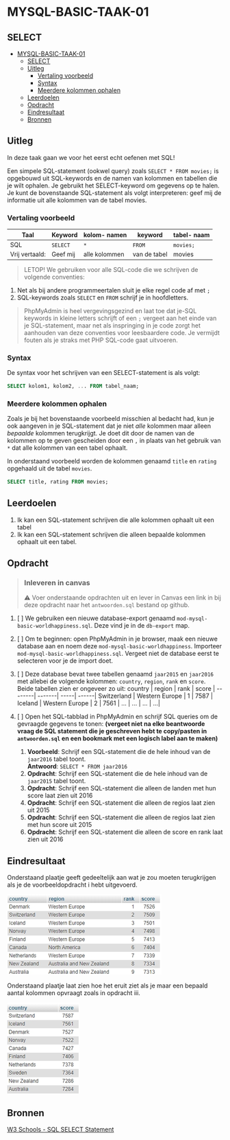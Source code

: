 # MYSQL-BASIC-TAAK-01

## SELECT
- [MYSQL-BASIC-TAAK-01](#mysql-basic-taak-01)
  - [SELECT](#select)
  - [Uitleg](#uitleg)
    - [Vertaling voorbeeld](#vertaling-voorbeeld)
    - [Syntax](#syntax)
    - [Meerdere kolommen ophalen](#meerdere-kolommen-ophalen)
  - [Leerdoelen](#leerdoelen)
  - [Opdracht](#opdracht)
  - [Eindresultaat](#eindresultaat)
  - [Bronnen](#bronnen)
## Uitleg

In deze taak gaan we voor het eerst echt oefenen met SQL! 

Een simpele SQL-statement (ookwel query) zoals `SELECT * FROM movies;` is opgebouwd uit SQL-keywords en de namen van kolommen en tabellen die je wilt ophalen. Je gebruikt het SELECT-keyword om gegevens op te halen. Je kunt de bovenstaande SQL-statement als volgt interpreteren: geef mij de informatie uit alle kolommen van de tabel movies.

### Vertaling voorbeeld

Taal | Keyword | kolom- namen | keyword | tabel- naam | 
----|---------|----------|---------|---------- |
SQL | `SELECT` | `*`  | `FROM`  | `movies;`  
Vrij vertaald: | Geef mij  | alle kolommen | van de tabel | movies

> LETOP! We gebruiken voor alle SQL-code die we schrijven de volgende conventies:  
1. Net als bij andere programmeertalen sluit je elke regel code af met `;`
2. SQL-keywords zoals `SELECT` en `FROM` schrijf je in hoofdletters.

> PhpMyAdmin is heel vergevingsgezind en laat toe dat je-SQL keywords in kleine letters schrijft of een `;` vergeet aan het einde van je SQL-statement, maar net als inspringing in je code zorgt het aanhouden van deze conventies voor leesbaardere code. Je vermijdt fouten als je straks met PHP SQL-code gaat uitvoeren.

### Syntax

De syntax voor het schrijven van een SELECT-statement is als volgt:
```SQL
SELECT kolom1, kolom2, ... FROM tabel_naam;
```

### Meerdere kolommen ophalen

Zoals je bij het bovenstaande voorbeeld misschien al bedacht had, kun je ook aangeven in je SQL-statement dat je niet *alle* kolommen maar alleen *bepaalde* kolommen terugkrijgt. Je doet dit door de namen van de kolommen op te geven gescheiden door een `,` in plaats van het gebruik van `*` dat alle kolommen van een tabel ophaalt.

In onderstaand voorbeeld worden de kolommen genaamd `title` en `rating` opgehaald uit de tabel `movies`.
```sql
SELECT title, rating FROM movies;
```

## Leerdoelen

1. Ik kan een SQL-statement schrijven die alle kolommen ophaalt uit een tabel
2. Ik kan een SQL-statement schrijven die alleen bepaalde kolommen ophaalt uit een tabel.

## Opdracht

> ### Inleveren in canvas
> :warning: Voer onderstaande opdrachten uit en lever in Canvas een link in bij deze opdracht naar het `antwoorden.sql` bestand op github.

1. [ ] We gebruiken een nieuwe database-export genaamd `mod-mysql-basic-worldhappiness.sql`. Deze vind je in de `db-export` map.
2. [ ] Om te beginnen: open PhpMyAdmin in je browser, maak een nieuwe database aan en noem deze `mod-mysql-basic-worldhappiness`. Importeer `mod-mysql-basic-worldhappiness.sql`. Vergeet niet de database eerst te selecteren voor je de import doet.
3. [ ] Deze database bevat twee tabellen genaamd `jaar2015` en `jaar2016` met allebei de volgende kolommen: `country`, `region`, `rank` en `score`. Beide tabellen zien er ongeveer zo uit:
   country | region | rank | score |
   --------| -------| -----| ------|
   Switzerland | Western Europe | 1 | 7587 |
   Iceland | Western Europe | 2 | 7561 |
   ... | ... | ... | ...|

4. [ ] Open het SQL-tabblad in PhpMyAdmin en schrijf SQL queries om de gevraagde gegevens te tonen:
   **(vergeet niet na elke beantwoorde vraag de SQL statement die je geschreven hebt te copy/pasten in `antwoorden.sql` en een bookmark met een logisch label aan te maken)**
   1. **Voorbeeld**: Schrijf een SQL-statement die de hele inhoud van de `jaar2016` tabel toont.  
    **Antwoord**: `SELECT * FROM jaar2016`
   2. **Opdracht**: Schrijf een SQL-statement die de hele inhoud van de `jaar2015` tabel toont.
   3. **Opdracht**: Schrijf een SQL-statement die alleen de landen met hun score laat zien uit 2016
   4. **Opdracht**: Schrijf een SQL-statement die alleen de regios laat zien uit 2015
   5. **Opdracht**: Schrijf een SQL-statement die alleen de regios laat zien met hun score uit 2015
   6. **Opdracht**: Schrijf een SQL-statement die alleen de score en rank laat zien uit 2016

## Eindresultaat

Onderstaand plaatje geeft gedeeltelijk aan wat je zou moeten terugkrijgen als je de voorbeeldopdracht i hebt uitgevoerd.

![Output opdracht 1 - SELECT* FROM jaar2016](img/output.jpg)

Onderstaand plaatje laat zien hoe het eruit ziet als je maar een bepaald aantal kolommen opvraagt zoals in opdracht iii.

![Output opdracht 1 - SELECT* FROM jaar2016](img/output2.jpg)

## Bronnen

[W3 Schools - SQL SELECT Statement](https://www.w3schools.com/sql/sql_select.asp) 